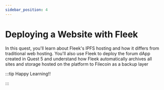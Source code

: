 ```yaml
---
sidebar_position: 4
---
```


# Deploying a Website with Fleek

In this quest, you'll learn about Fleek's IPFS hosting and how it differs from traditional web hosting. You'll also use Fleek to deploy the forum dApp created in Quest 5 and understand how Fleek automatically archives all sites and storage hosted on the platform to Filecoin as a backup layer

:::tip Happy Learning!!

<QuestButton text="Go To Quest" link="https://app.stackup.dev/quest_page/quest-6-deploying-a-website-with-fleek" />

:::
